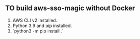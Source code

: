 ## TO build aws-sso-magic without Docker

1. AWS CLI v2 installed.
2. Python 3.9 and pip installed.
3. ´python3 -m pip install .´
